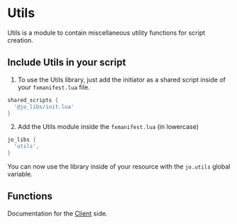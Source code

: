 # Utils

Utils is a module to contain miscellaneous utility functions for script creation.

## Include Utils in your script

1. To use the Utils library, just add the initiator as a shared script inside of your `fxmanifest.lua` file.
```lua
shared_scripts {
  '@jo_libs/init.lua'
}

```
2. Add the Utils module inside the `fxmanifest.lua` (in lowercase)
```lua
jo_libs {
  'utils',
}

```
You can now use the library inside of your resource with the `jo.utils` global variable.

## Functions

Documentation for the [Client](./client.md) side.  